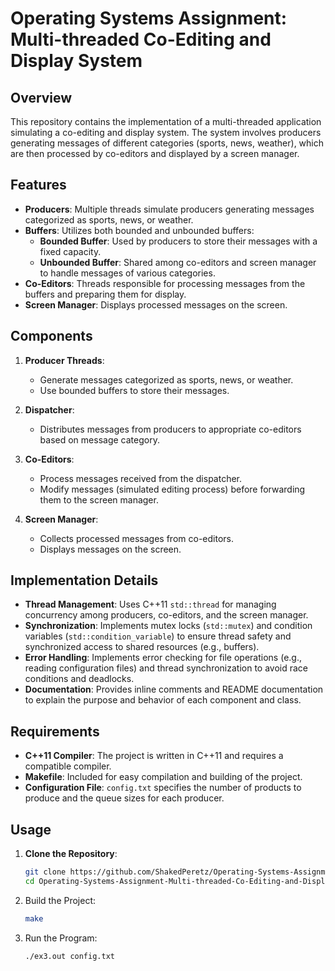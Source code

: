 # Operating Systems Assignment: Multi-threaded Co-Editing and Display System

## Overview
This repository contains the implementation of a multi-threaded application simulating a co-editing and display system. The system involves producers generating messages of different categories (sports, news, weather), which are then processed by co-editors and displayed by a screen manager.

## Features
- **Producers**: Multiple threads simulate producers generating messages categorized as sports, news, or weather.
- **Buffers**: Utilizes both bounded and unbounded buffers:
  - **Bounded Buffer**: Used by producers to store their messages with a fixed capacity.
  - **Unbounded Buffer**: Shared among co-editors and screen manager to handle messages of various categories.
- **Co-Editors**: Threads responsible for processing messages from the buffers and preparing them for display.
- **Screen Manager**: Displays processed messages on the screen.

## Components
1. **Producer Threads**:
   - Generate messages categorized as sports, news, or weather.
   - Use bounded buffers to store their messages.
   
2. **Dispatcher**:
   - Distributes messages from producers to appropriate co-editors based on message category.
   
3. **Co-Editors**:
   - Process messages received from the dispatcher.
   - Modify messages (simulated editing process) before forwarding them to the screen manager.
   
4. **Screen Manager**:
   - Collects processed messages from co-editors.
   - Displays messages on the screen.

## Implementation Details
- **Thread Management**: Uses C++11 `std::thread` for managing concurrency among producers, co-editors, and the screen manager.
- **Synchronization**: Implements mutex locks (`std::mutex`) and condition variables (`std::condition_variable`) to ensure thread safety and synchronized access to shared resources (e.g., buffers).
- **Error Handling**: Implements error checking for file operations (e.g., reading configuration files) and thread synchronization to avoid race conditions and deadlocks.
- **Documentation**: Provides inline comments and README documentation to explain the purpose and behavior of each component and class.

## Requirements
- **C++11 Compiler**: The project is written in C++11 and requires a compatible compiler.
- **Makefile**: Included for easy compilation and building of the project.
- **Configuration File**: `config.txt` specifies the number of products to produce and the queue sizes for each producer.

## Usage
1. **Clone the Repository**:
   ```bash
   git clone https://github.com/ShakedPeretz/Operating-Systems-Assignment-Multi-threaded-Co-Editing-and-Display-System.git
   cd Operating-Systems-Assignment-Multi-threaded-Co-Editing-and-Display-System
2. Build the Project:
   ```bash
   make
3. Run the Program:
   ```bash
   ./ex3.out config.txt

